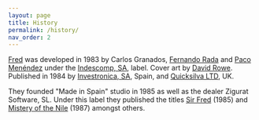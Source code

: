 ```yaml
---
layout: page
title: History
permalink: /history/
nav_order: 2
---
```


[Fred](https://worldofspectrum.org/archive/software/games/fred-investronica-sa) was developed in 1983 by Carlos Granados, [Fernando Rada](https://es.wikipedia.org/wiki/Fernando_Rada) and [Paco Menéndez](https://en.wikipedia.org/wiki/Paco_Men%C3%A9ndez) under the [Indescomp, SA](https://es.wikipedia.org/wiki/Indescomp), label. Cover art by [David Rowe](https://www.davidrowe.net/). Published in 1984 by [Investronica, SA](https://es.wikipedia.org/wiki/Investr%C3%B3nica), Spain, and [Quicksilva LTD](https://en.wikipedia.org/wiki/Quicksilva), UK.

They founded "Made in Spain" studio in 1985 as well as the dealer Zigurat Software, SL. Under this label they published the titles [Sir Fred](https://worldofspectrum.org/archive/software/games/sir-fred-made-in-spain) (1985) and [Mistery of the Nile](https://worldofspectrum.org/archive/software/games/el-misterio-del-nilo-zigurat-software) (1987) amongst others.




